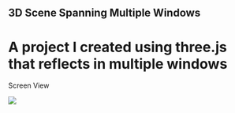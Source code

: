 ## 3D Scene Spanning Multiple Windows 

<h1>A project I created using three.js that reflects in multiple windows </h1>

Screen View

![](/image/3d_three_js.gif)